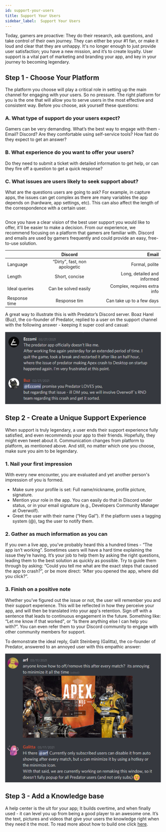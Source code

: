 ```yaml
---
id: support-your-users
title: Support Your Users
sidebar_label:  Support Your Users
---
```


Today, gamers are proactive: They do their research, ask questions, and take control of their own journey. They can either be your #1 fan, or make it loud and clear that they are unhappy. It's no longer enough to just provide user satisfaction; you have a new mission, and it’s to create loyalty.
User support is a vital part of marketing and branding your app, and key in your journey to becoming legendary.


## Step 1 - Choose Your Platform

The platform you choose will play a critical role in setting up the main channel for engaging with your users. So no pressure.
The right platform for you is the one that will allow you to serve users in the most effective and consistent way. Before you choose, ask yourself these questions:

### A. What type of support do your users expect?

Gamers can be very demanding. What’s the best way to engage with them - Email? Discord? Are they comfortable using self-service tools? How fast do they expect to get an answer?

### B. What experience do you want to offer your users?

Do they need to submit a ticket with detailed information to get help, or can they fire off a question to get a quick response? 

### C. What issues are users likely to seek support about?

What are the questions users are going to ask? For example, in capture apps, the issues can get complex as there are many variables the app depends on (hardware, app settings, etc). This can also affect the length of the correspondence with a certain user.

## 

Once you have a clear vision of the best user support you would like to offer, it'll be easier to make a decision. From our experience, we recommend focusing on a platform that gamers are familiar with.
Discord and emails are used by gamers frequently and could provide an easy, free-to-use solution.

|               |      Discord                  |  Email                       |
|---------------|:-----------------------------:|-----------------------------:|
| Language      | “Dirty”, fast, non apologetic | Formal, polite               |
| Length        | Short, concise                | Long, detailed and informed  |
| Ideal queries | Can be solved easily          | Complex, requires extra info |
| Response time | Response tim                  | Can take up to a few days    |

A great way to illustrate this is with Predator’s Discord server.
Boaz Harel (Buz), the co-founder of Predator, replied to a user on the support channel with the following answer -  keeping it super cool and casual:

![answer example](../assets/start/answer-example.png)

## Step 2 - Create a Unique Support Experience


When support is truly legendary, a user ends their support experience fully satisfied, and even recommends your app to their friends.
Hopefully, they might even tweet about it.
Communication changes from platform to platform, as mentioned above. And still, no matter which one you choose, make sure you aim to be legendary. 

### 1. Nail your first impression

With every new encounter, you are evaluated and yet another person's impression of you is formed.
* Make sure your profile is set: Full name/nickname, profile picture, signature.
* Mention your role in the app. You can easily do that in Discord under status, or in your email signature (e.g., Developers Community Manager at Overwolf). 
* Greet the user with their name (“Hey Gal”). If the platform uses a tagging system (@), tag the user to notify them.

### 2. Gather as much information as you can

If you own a live app, you’ve probably heard this a hundred times - “The app isn’t working”.
Sometimes users will have a hard time explaining the issue they’re having. It’s your job to help them by asking the right questions, leading them to the best solution as quickly as possible. Try to guide them through by asking: “Could you tell me what are the exact steps that caused the app to crash?”, or be more direct: “After you opened the app, where did you click?”.

### 3. Finish on a positive note

Whether you’ve figured out the issue or not, the user will remember you and their support experience. This will be reflected in how they perceive your app, and will then be translated into your app's retention.
Sign off with a sentence that leads to continuous engagement in the future. Something like: “Let me know if that worked", or “Is there anything else I can help you with?”. You can even refer them to your Discord community to engage with other community members for support. 

To demonstrate the ideal reply, Galit Steinberg (Galitta), the co-founder of Predator, answered to an annoyed user with this empathic answer:

![answer example-2](../assets/start/answer-example-2.png)


## Step 3 - Add a Knowledge base

A help center is the ult for your app; It builds overtime, and when finally used - it can level you up from being a good player to an awesome one. It’s the text, pictures and videos that give your users the knowledge right when they need it the most.
To read more about how to build one click [here](add-a-knowledge-base-to-app).
